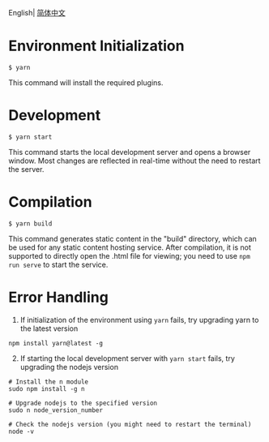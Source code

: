 English| [简体中文](./README_cn.md)

# Environment Initialization

```
$ yarn
```

This command will install the required plugins.

# Development

```
$ yarn start
```

This command starts the local development server and opens a browser window. Most changes are reflected in real-time without the need to restart the server.

# Compilation

```
$ yarn build
```

This command generates static content in the "build" directory, which can be used for any static content hosting service. After compilation, it is not supported to directly open the .html file for viewing; you need to use `npm run serve` to start the service.

# Error Handling
1. If initialization of the environment using `yarn` fails, try upgrading yarn to the latest version
```
npm install yarn@latest -g
```
2. If starting the local development server with `yarn start` fails, try upgrading the nodejs version
```
# Install the n module
sudo npm install -g n

# Upgrade nodejs to the specified version
sudo n node_version_number

# Check the nodejs version (you might need to restart the terminal)
node -v
```